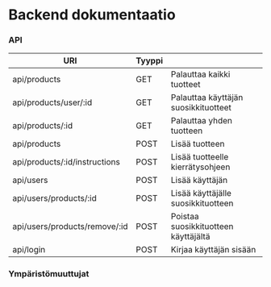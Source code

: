 # Backend dokumentaatio

### API

| URI | Tyyppi |  |
|---|---|---|
| api/products | GET | Palauttaa kaikki tuotteet | 
| api/products/user/:id | GET | Palauttaa käyttäjän suosikkituotteet | 
| api/products/:id | GET | Palauttaa yhden tuotteen | 
| api/products | POST | Lisää tuotteen | 
| api/products/:id/instructions | POST | Lisää tuotteelle kierrätysohjeen | 
| api/users | POST | Lisää käyttäjän |
| api/users/products/:id | POST | Lisää käyttäjälle suosikkituotteen |
| api/users/products/remove/:id | POST | Poistaa suosikkituotteen käyttäjältä |
| api/login | POST | Kirjaa käyttäjän sisään |


### Ympäristömuuttujat

